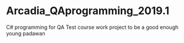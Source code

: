 # Arcadia_QAprogramming_2019.1
С# programming for QA
Test course work project to be a good enough young padawan
